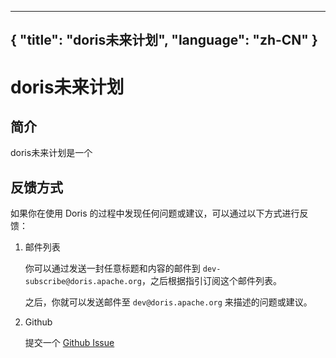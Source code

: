 
---
{ "title": "doris未来计划", "language": "zh-CN" }
---

<!--
Licensed to the Apache Software Foundation (ASF) under one
or more contributor license agreements.  See the NOTICE file
distributed with this work for additional information
regarding copyright ownership.  The ASF licenses this file
to you under the Apache License, Version 2.0 (the
"License"); you may not use this file except in compliance
with the License.  You may obtain a copy of the License at

  http://www.apache.org/licenses/LICENSE-2.0

Unless required by applicable law or agreed to in writing,
software distributed under the License is distributed on an
"AS IS" BASIS, WITHOUT WARRANTIES OR CONDITIONS OF ANY
KIND, either express or implied.  See the License for the
specific language governing permissions and limitations
under the License.
-->

# doris未来计划

## 简介

doris未来计划是一个

## 反馈方式

如果你在使用 Doris 的过程中发现任何问题或建议，可以通过以下方式进行反馈：

1. 邮件列表

   你可以通过发送一封任意标题和内容的邮件到 `dev-subscribe@doris.apache.org`，之后根据指引订阅这个邮件列表。

   之后，你就可以发送邮件至 `dev@doris.apache.org` 来描述的问题或建议。

2. Github

   提交一个 [Github Issue](https://github.com/apache/doris/issues/new/choose)